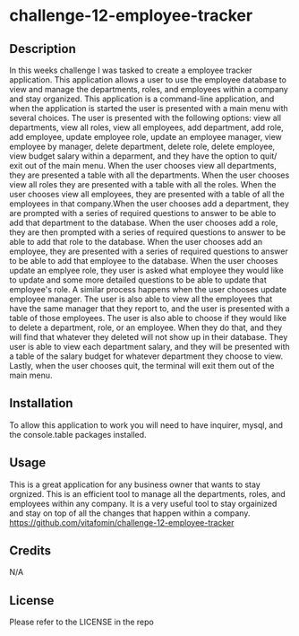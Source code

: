 # challenge-12-employee-tracker

## Description
 
 In this weeks challenge I was tasked to create a employee tracker application. This application allows a user to use the employee database to view and manage the departments, roles, and employees within a company and stay organized. This application is a command-line application, and when the application is started the user is presented with a main menu with several choices. The user is presented with the following options: view all departments, view all roles, view all employees, add department, add role, add employee, update employee role, update an employee manager, view employee by manager, delete department, delete role, delete employee, view budget salary within a deparment, and they have the option to quit/ exit out of the main menu. When the user chooses view all departments, they are presented a table with all the departments. When the user chooses view all roles they are presented with a table with all the roles. When the user chooses view all employees, they are presented with a table of all the employees in that company.When the user chooses add a department, they are prompted with a series of required questions to answer to be able to add that department to the database. When the user chooses add a role, they are then prompted with a series of required questions to answer to be able to add that role to the database. When the user chooses add an employee, they are presented with a series of required questions to answer to be able to add that employee to the database. When the user chooses update an emplyee role, they user is asked what employee they would like to update and some more detailed questions to be able to update that employee's role. A similar process happens when the user chooses update employee manager. The user is also able to view all the employees that have the same manager that they report to, and the user is presented with a table of those employees. The user is also able to choose if they would like to delete a department, role, or an employee. When they do that, and they will find that whatever they deleted will not show up in their database. They user is able to view each department salary, and they will be presented with a table of the salary budget for whatever department they choose to view. Lastly, when the user chooses quit, the terminal will exit them out of the main menu. 


## Installation

To allow this application to work you will need to have inquirer, mysql, and the console.table packages installed.


## Usage

This is a great application for any business owner that wants to stay orgnized. This is an efficient tool to manage all the departments, roles, and employees within any company. It is a very useful tool to stay orgainized and stay on top of all the changes that happen within a company.
 https://github.com/vitafomin/challenge-12-employee-tracker

## Credits

N/A

## License

Please refer to the LICENSE in the repo